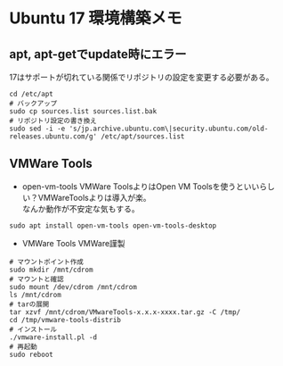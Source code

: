 # Ubuntu 17 環境構築メモ

## apt, apt-getでupdate時にエラー
17はサポートが切れている関係でリポジトリの設定を変更する必要がある。
```
cd /etc/apt
# バックアップ
sudo cp sources.list sources.list.bak
# リポジトリ設定の書き換え
sudo sed -i -e 's/jp.archive.ubuntu.com\|security.ubuntu.com/old-releases.ubuntu.com/g' /etc/apt/sources.list
```

## VMWare Tools
- open-vm-tools
VMWare ToolsよりはOpen VM Toolsを使うといいらしい？VMWareToolsよりは導入が楽。  
なんか動作が不安定な気もする。
```
sudo apt install open-vm-tools open-vm-tools-desktop
```
- VMWare Tools
VMWare謹製
```
# マウントポイント作成
sudo mkdir /mnt/cdrom
# マウントと確認
sudo mount /dev/cdrom /mnt/cdrom
ls /mnt/cdrom
# tarの展開
tar xzvf /mnt/cdrom/VMwareTools-x.x.x-xxxx.tar.gz -C /tmp/
cd /tmp/vmware-tools-distrib
# インストール
./vmware-install.pl -d
# 再起動
sudo reboot
```